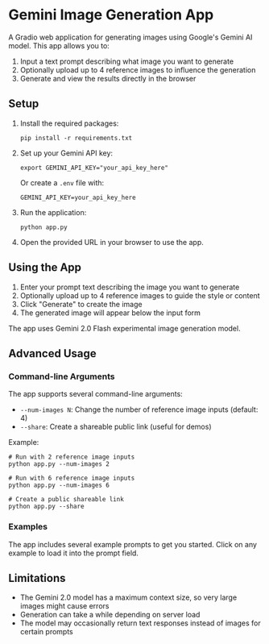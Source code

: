 # Gemini Image Generation App

A Gradio web application for generating images using Google's Gemini AI model. This app allows you to:

1. Input a text prompt describing what image you want to generate
2. Optionally upload up to 4 reference images to influence the generation
3. Generate and view the results directly in the browser

## Setup

1. Install the required packages:

   ```
   pip install -r requirements.txt
   ```

2. Set up your Gemini API key:

   ```
   export GEMINI_API_KEY="your_api_key_here"
   ```

   Or create a `.env` file with:

   ```
   GEMINI_API_KEY=your_api_key_here
   ```

3. Run the application:

   ```
   python app.py
   ```

4. Open the provided URL in your browser to use the app.

## Using the App

1. Enter your prompt text describing the image you want to generate
2. Optionally upload up to 4 reference images to guide the style or content
3. Click "Generate" to create the image
4. The generated image will appear below the input form

The app uses Gemini 2.0 Flash experimental image generation model.

## Advanced Usage

### Command-line Arguments

The app supports several command-line arguments:

- `--num-images N`: Change the number of reference image inputs (default: 4)
- `--share`: Create a shareable public link (useful for demos)

Example:

```
# Run with 2 reference image inputs
python app.py --num-images 2

# Run with 6 reference image inputs
python app.py --num-images 6

# Create a public shareable link
python app.py --share
```

### Examples

The app includes several example prompts to get you started. Click on any example to load it into the prompt field.

## Limitations

- The Gemini 2.0 model has a maximum context size, so very large images might cause errors
- Generation can take a while depending on server load
- The model may occasionally return text responses instead of images for certain prompts
